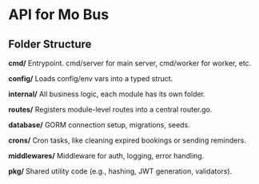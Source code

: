 # API for Mo Bus

## Folder Structure

**cmd/** Entrypoint.  cmd/server for main server, cmd/worker for worker, etc.

**config/**	Loads config/env vars into a typed struct.

**internal/**	All business logic, each module has its own folder.

**routes/**	Registers module-level routes into a central router.go.

**database/** GORM connection setup, migrations, seeds.

**crons/**	Cron tasks, like cleaning expired bookings or sending reminders.

**middlewares/**	Middleware for auth, logging, error handling.

**pkg/**	Shared utility code (e.g., hashing, JWT generation, validators).

